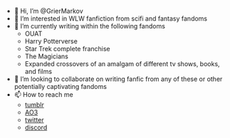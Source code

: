 - 👋 Hi, I’m @GrierMarkov
- 👀 I’m interested in WLW fanfiction from scifi and fantasy fandoms
- 🌱 I’m currently writing within the following fandoms
  - OUAT
  - Harry Potterverse
  - Star Trek complete franchise
  - The Magicians
  - Expanded crossovers of an amalgam of different tv shows, books, and films
- 💞️ I’m looking to collaborate on writing fanfic from any of these or other potentially captivating fandoms
- 📫 How to reach me 
  - [tumblr](https://www.tumblr.com/blog/anathemadevised)
  - [AO3](https://archiveofourown.org/users/ANaTHEMaDEVIsed)
  - [twitter](https://twitter.com/ANaTHEMaDEVIsed)
  - [discord](discordapp.com/users/755454883414671371)

<!---
GrierMarkov/GrierMarkov is a ✨ special ✨ repository because its `README.md` (this file) appears on your GitHub profile.
You can click the Preview link to take a look at your changes.
--->
